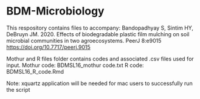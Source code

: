 # BDM-Microbiology

This respository contains files to accompany:
Bandopadhyay S, Sintim HY, DeBruyn JM. 2020. Effects of biodegradable plastic film mulching on soil microbial communities in two agroecosystems. PeerJ 8:e9015 https://doi.org/10.7717/peerj.9015


Mothur and R files folder contains codes and associated .csv files used for input.
Mothur code: BDMSL16_mothur code.txt
R code: BDMSL16_R_code.Rmd

Note: xquartz application will be needed for mac users to successfully run the script
